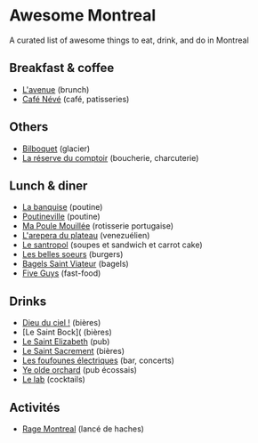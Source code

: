# Awesome Montreal

A curated list of awesome things to eat, drink, and do in Montreal

## Breakfast & coffee

* [L'avenue](http://restaurantlavenue.ca/) (brunch)
* [Café Névé](http://www.cafeneve.com/) (café, patisseries)

## Others

* [Bilboquet](http://www.bilboquet.ca/) (glacier)
* [La réserve du comptoir](http://lareserveducomptoir.ca/) (boucherie, charcuterie)

## Lunch & diner

* [La banquise](http://labanquise.com/) (poutine)
* [Poutineville](http://www.poutineville.com/en/home.html) (poutine)
* [Ma Poule Mouillée](http://mapoulemouillee.ca/) (rotisserie portugaise)
* [L'arepera du plateau](http://www.arepera.ca/) (venezuélien)
* [Le santropol](http://santropol.com/) (soupes et sandwich et carrot cake)
* [Les belles soeurs](http://www.restaurantlesbellessoeurs.com/) (burgers)
* [Bagels Saint Viateur](http://www.stviateurbagel.com/) (bagels)
* [Five Guys](http://www.fiveguys.com/) (fast-food)

## Drinks

* [Dieu du ciel !](http://dieuduciel.com/en/) (bières)
* [Le Saint Bock]( (bières)
* [Le Saint Elizabeth](http://www.saintbock.com/) (pub)
* [Le Saint Sacrement](http://www.saint-sacrement.com/) (bières)
* [Les foufounes électriques](https://www.foufouneselectriques.com/) (bar, concerts)
* [Ye olde orchard](http://yeoldeorchard.com/) (pub écossais)
* [Le lab](http://barlelab.com/) (cocktails)

## Activités

* [Rage Montreal](https://www.ragemontreal.com/en/) (lancé de haches)
